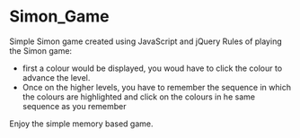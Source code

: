 # Simon_Game
Simple Simon game created using JavaScript and jQuery
Rules of playing the Simon game:
* first a colour would be displayed, you woud have to click the colour to advance the level.
* Once on the higher levels, you have to remember the sequence in which the colours are highlighted and click on the colours in he same sequence as you remember

Enjoy the simple memory based game.
